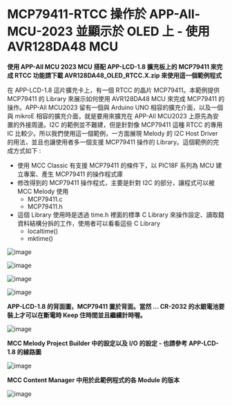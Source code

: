 # MCP79411-RTCC 操作於 APP-All-MCU-2023 並顯示於 OLED 上 - 使用 AVR128DA48 MCU
**使用 APP-All MCU 2023 MCU 搭配 APP-LCD-1.8 擴充板上的 MCP79411 來完成 RTCC 功能請下載 AVR128DA48_OLED_RTCC.X.zip 來使用這一個範例程式**

在 APP-LCD-1.8 這片擴充卡上，有一個 RTCC 的晶片 MCP79411。本範例提供 MCP79411 的 Library 來展示如何使用 AVR128DA48 MCU 來完成 MCP79411 的操作。APP-All MCU2023 留有一個與 Arduino UNO 相容的擴充介面，以及一個與 mikroE 相容的擴充介面，就是要用來擴充在 APP-All MCU2023 上原先為安置的外接周邊。I2C 的範例並不難建，但是針對像 MCP79411 這種 RTCC 的專用 IC 比較少。所以我們使用這一個範例，一方面展現 Melody 的 I2C Host Driver 的用法，並且也讓使用者多一個支援 MCP79411 操作的 Library。這個範例的完成方式如下 :
-  使用 MCC Classic 有支援 MCP79411 的條件下，以 PIC18F 系列為 MCU 建立專案、產生 MCP79411 的操作程式庫
-  修改得到的 MCP79411 操作程式，主要是針對 I2C 的部分，讓程式可以被 MCC Melody 使用
    -  MCP79411.c
    -  MCP79411.h
-  這個 Library 使用時是透過 time.h 裡面的標準 C Library 來操作設定、讀取籍資料結構分拆的工作，使用者可以看看這些 C Library
    -  localtime()
    -  mktime()

![image](https://github.com/CalvinHoMicrochip/MCP79411-RTCC-with-APP-All-MCU-2023-OLED/assets/20454551/f952e117-2b98-4d21-b899-8ee432175bc0)

![image](https://github.com/CalvinHoMicrochip/MCP79411-RTCC-with-APP-All-MCU-2023-OLED/assets/20454551/42daa5f5-6f29-4581-9955-9c5e2d4a0099)

![image](https://github.com/CalvinHoMicrochip/MCP79411-RTCC-with-APP-All-MCU-2023-OLED/assets/20454551/8767e1e4-11e7-4455-a041-573097e59f71)

![image](https://github.com/CalvinHoMicrochip/MCP79411-RTCC-with-APP-All-MCU-2023/assets/20454551/735472e3-2586-43af-b98e-1a0788fc22cd) 

**APP-LCD-1.8 的背面圖，MCP79411 置於背面。當然 ... CR-2032 的水銀電池要裝上才可以在斷電時 Keep 住時間並且繼續計時喔。**

![image](https://github.com/CalvinHoMicrochip/MCP79411-RTCC-with-APP-All-MCU-2023/assets/20454551/58df3191-0f66-47de-a579-ff30c9d22ced)


**MCC Melody Project Builder 中的設定以及 I/O 的設定 - 也請參考 APP-LCD-1.8 的線路圖**


![image](https://github.com/CalvinHoMicrochip/MCP79411-RTCC-with-APP-All-MCU-2023/assets/20454551/357247db-513e-4de1-9e95-3b4c80ab8830)

**MCC Content Manager 中用於此範例程式的各 Module 的版本**

![image](https://github.com/CalvinHoMicrochip/MCP79411-RTCC-with-APP-All-MCU-2023/assets/20454551/dcecfb63-9923-427a-97a3-984912d2dcee)






